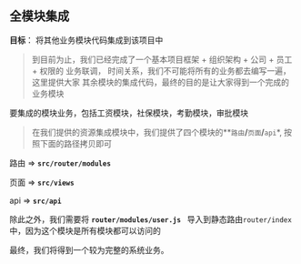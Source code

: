 ## 全模块集成

**目标**： 将其他业务模块代码集成到该项目中

> 到目前为止，我们已经完成了一个基本项目框架 + 组织架构 + 公司 + 员工  +  权限的 业务联调， 时间关系，我们不可能将所有的业务都去编写一遍，这里提供大家 其余模块的集成代码，最终的目的是让大家得到一个完成的业务模块

要集成的模块业务，包括工资模块，社保模块，考勤模块，审批模块

> 在我们提供的资源集成模块中，我们提供了四个模块的**`路由`**/**`页面`**/**`api`*, 按照下面的路径拷贝即可

路由 =>  **`src/router/modules`**

页面 =>  **`src/views`**

api  =>  **`src/api`**

除此之外，我们需要将 **`router/modules/user.js `** 导入到静态路由`router/index`中，因为这个模块是所有模块都可以访问的

最终，我们将得到一个较为完整的系统业务。



